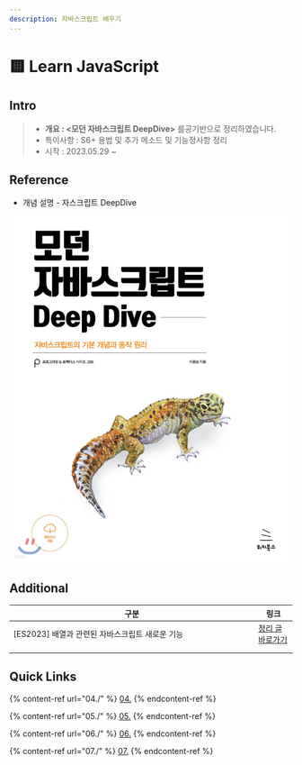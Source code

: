 ```yaml
---
description: 자바스크립트 배우기
---
```


# 🟨 Learn JavaScript

## Intro

> * **개요 : <모던 자바스크립트 DeepDive>** 를공기반으로 정리하였습니다.
> * 특이사항 :  S6+ 용법 및 추가 메소드 및 기능정사항 정리
> * 시작 : 2023.05.29 \~



## Reference

* 개념 설명 -  자스크립트 DeepDive

<img src="../.gitbook/assets/image.png" alt="" data-size="original">

## Additional

<table><thead><tr><th width="422">구분</th><th>링크</th></tr></thead><tbody><tr><td>[ES2023] 배열과 관련된 자바스크립트 새로운 기능</td><td><a href="https://velog.io/@taetae-5/ES2023%EC%9D%98-%EC%9E%90%EB%B0%94%EC%8A%A4%ED%81%AC%EB%A6%BD%ED%8A%B8-%EC%83%88%EB%A1%9C%EC%9A%B4-%EA%B8%B0%EB%8A%A5">정리 글 바로가기</a></td></tr><tr><td></td><td></td></tr><tr><td></td><td></td></tr></tbody></table>

## Quick Links

{% content-ref url="04./" %}
[04.](04./)
{% endcontent-ref %}

{% content-ref url="05./" %}
[05.](05./)
{% endcontent-ref %}

{% content-ref url="06./" %}
[06.](06./)
{% endcontent-ref %}

{% content-ref url="07./" %}
[07.](07./)
{% endcontent-ref %}
